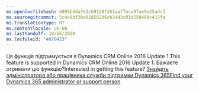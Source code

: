 ```yaml
---
ms.openlocfilehash: b095bdda7e2cb9128f261aaf7ace97ae9e25adc3
ms.sourcegitcommit: 5c4c9bf3ba018562d6cb3443c01d550489c415fa
ms.translationtype: HT
ms.contentlocale: uk-UA
ms.lasthandoff: 10/16/2020
ms.locfileid: "4070423"
---
```

<span data-ttu-id="11193-101">Ця функція підтримується в Dynamics CRM Online 2016 Update 1.</span><span class="sxs-lookup"><span data-stu-id="11193-101">This feature is supported in Dynamics CRM Online 2016 Update 1.</span></span> <span data-ttu-id="11193-102">Бажаєте отримати цю функцію?</span><span class="sxs-lookup"><span data-stu-id="11193-102">Interested in getting this feature?</span></span> [<span data-ttu-id="11193-103">Знайдіть адміністратора або працівника служби підтримки Dynamics 365</span><span class="sxs-lookup"><span data-stu-id="11193-103">Find your Dynamics 365 administrator or support person</span></span>](https://docs.microsoft.com/dynamics365/customerengagement/on-premises/basics/find-administrator-support)
